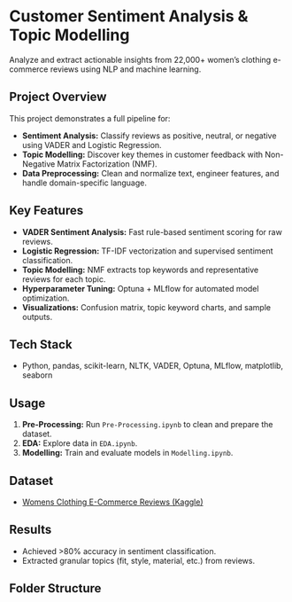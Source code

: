 # Customer Sentiment Analysis & Topic Modelling

Analyze and extract actionable insights from 22,000+ women’s clothing e-commerce reviews using NLP and machine learning.

## Project Overview

This project demonstrates a full pipeline for:
- **Sentiment Analysis:** Classify reviews as positive, neutral, or negative using VADER and Logistic Regression.
- **Topic Modelling:** Discover key themes in customer feedback with Non-Negative Matrix Factorization (NMF).
- **Data Preprocessing:** Clean and normalize text, engineer features, and handle domain-specific language.

## Key Features

- **VADER Sentiment Analysis:** Fast rule-based sentiment scoring for raw reviews.
- **Logistic Regression:** TF-IDF vectorization and supervised sentiment classification.
- **Topic Modelling:** NMF extracts top keywords and representative reviews for each topic.
- **Hyperparameter Tuning:** Optuna + MLflow for automated model optimization.
- **Visualizations:** Confusion matrix, topic keyword charts, and sample outputs.

## Tech Stack

- Python, pandas, scikit-learn, NLTK, VADER, Optuna, MLflow, matplotlib, seaborn

## Usage

1. **Pre-Processing:** Run `Pre-Processing.ipynb` to clean and prepare the dataset.
2. **EDA:** Explore data in `EDA.ipynb`.
3. **Modelling:** Train and evaluate models in `Modelling.ipynb`.

## Dataset

- [Womens Clothing E-Commerce Reviews (Kaggle)](https://www.kaggle.com/datasets/nicapotato/womens-ecommerce-clothing-reviews)

## Results

- Achieved >80% accuracy in sentiment classification.
- Extracted granular topics (fit, style, material, etc.) from reviews.

## Folder Structure

